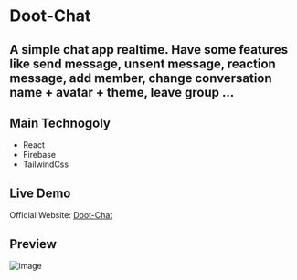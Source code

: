 # Doot-Chat
## A simple chat app realtime. Have some features like send message, unsent message, reaction message, add member, change conversation name + avatar + theme, leave group ...

## Main Technogoly
 * React
 * Firebase
 * TailwindCss

## Live Demo
Official Website: [Doot-Chat](https://doot-chat.vercel.app/)

## Preview
![image](https://user-images.githubusercontent.com/84460646/183715913-7223c4d5-a113-4923-a445-06bc640c3d42.png) 







